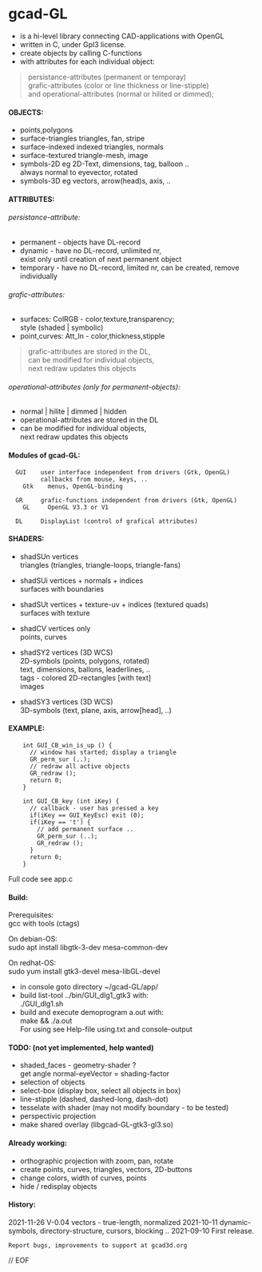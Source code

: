 # gcad-GL
- is a hi-level library connecting CAD-applications with OpenGL
- written in C, under Gpl3 license.
- create objects by calling C-functions
- with attributes for each individual object:  
> persistance-attributes (permanent or temporay)  
> grafic-attributes (color or line thickness or line-stipple)  
> and operational-attributes (normal or hilited or dimmed);


#### OBJECTS:  
 - points,polygons  
 - surface-triangles  triangles, fan, stripe  
 - surface-indexed    indexed triangles, normals  
 - surface-textured   triangle-mesh, image  
 - symbols-2D         eg 2D-Text, dimensions, tag, balloon ..  
always normal to eyevector, rotated  
 - symbols-3D         eg vectors, arrow(head)s, axis, ..


#### ATTRIBUTES:  

###### persistance-attribute:

- permanent  - objects have DL-record
- dynamic    - have no DL-record, unlimited nr,  
	exist only until creation of next permanent object
- temporary  - have no DL-record, limited nr,
	can be created, remove individually


###### grafic-attributes:

- surfaces: ColRGB - color,texture,transparency;  
	style (shaded | symbolic)
- point,curves: Att_ln - color,thickness,stipple  

> grafic-attributes are stored in the DL,  
> can be modified for individual objects,  
> next redraw updates this objects


###### operational-attributes (only for permanent-objects):

  - normal | hilite | dimmed | hidden  
  - operational-attributes are stored in the DL
  - can be modified for individual objects,  
  	next redraw updates this objects


#### Modules of gcad-GL:
~~~
  GUI    user interface independent from drivers (Gtk, OpenGL)
         callbacks from mouse, keys, ..
    Gtk    menus, OpenGL-binding
    
  GR     grafic-functions independent from drivers (Gtk, OpenGL)
    GL     OpenGL V3.3 or V1
    
  DL     DisplayList (control of grafical attributes)
~~~


#### SHADERS:
- shadSUn  vertices  
           triangles (triangles, triangle-loops, triangle-fans)

- shadSUi  vertices + normals + indices  
           surfaces with boundaries

- shadSUt  vertices + texture-uv + indices  (textured quads)  
           surfaces with texture

- shadCV   vertices only  
           points, curves

- shadSY2  vertices (3D WCS)  
           2D-symbols (points, polygons, rotated)  
           text, dimensions, ballons, leaderlines, ..  
           tags - colored 2D-rectangles [with text]  
           images

- shadSY3  vertices (3D WCS)  
           3D-symbols (text, plane, axis, arrow[head], ..)


#### EXAMPLE:
~~~
	int GUI_CB_win_is_up () {
	  // window has started; display a triangle
	  GR_perm_sur (..);
	  // redraw all active objects
	  GR_redraw ();
	  return 0;
	}

	int GUI_CB_key (int iKey) {
	  // callback - user has pressed a key
	  if(iKey == GUI_KeyEsc) exit (0);
	  if(iKey == 't') {
	    // add permanent surface ..
	    GR_perm_sur (..);
	    GR_redraw ();
	  }
	  return 0;
	}
~~~
Full code see app.c


#### Build:
Prerequisites:  
gcc with tools (ctags)  

On debian-OS:  
sudo apt install libgtk-3-dev mesa-common-dev  

On redhat-OS:  
sudo yum install gtk3-devel mesa-libGL-devel  

- in console goto directory ~/gcad-GL/app/
- build list-tool ../bin/GUI_dlg1_gtk3 with:  
./GUI_dlg1.sh  
- build and execute demoprogram a.out with:  
make && ./a.out  
For using see Help-file using.txt and console-output  


#### TODO: (not yet implemented, help wanted)
- shaded_faces - geometry-shader ?  
    get angle normal-eyeVector = shading-factor
- selection of objects
- select-box (display box, select all objects in box)
- line-stipple (dashed, dashed-long, dash-dot)
- tesselate with shader (may not modify boundary - to be tested)
- perspectivic projection
- make shared overlay (libgcad-GL-gtk3-gl3.so)

#### Already working:
- orthographic projection with zoom, pan, rotate
- create points, curves, triangles, vectors, 2D-buttons
- change colors, width of curves, points
- hide / redisplay objects


#### History:
2021-11-26  V-0.04 vectors - true-length, normalized
2021-10-11  dynamic-symbols, directory-structure, cursors, blocking ..
2021-09-10  First release.


~~~
Report bugs, improvements to support at gcad3d.org
~~~

// EOF
